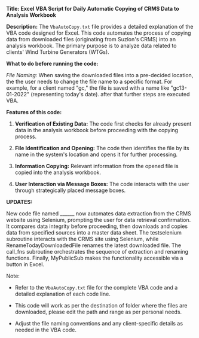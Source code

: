 **Title: Excel VBA Script for Daily Automatic Copying of CRMS Data to Analysis Workbook**

**Description:** 
The `VbaAutoCopy.txt` file provides a detailed explanation of the VBA code designed for Excel. This code automates the process of copying data from downloaded files (originating from Suzlon's CRMS) into an analysis workbook. The primary purpose is to analyze data related to clients' Wind Turbine Generators (WTGs).

**What to do before running the code:**

_File Naming:_
   When saving the downloaded files into a pre-decided location, the the user needs to change the file name to a specific format. For example, for a client named "gc," the file is saved with a name like "gc13-01-2022" (representing today's date). after that further steps are executed VBA.

**Features of this code:**

1. **Verification of Existing Data:**
   The code first checks for already present data in the analysis workbook before proceeding with the copying process.

3. **File Identification and Opening:**
   The code then identifies the file by its name in the system's location and opens it for further processing.

4. **Information Copying:**
   Relevant information from the opened file is copied into the analysis workbook.

5. **User Interaction via Message Boxes:**
   The code interacts with the user through strategically placed message boxes.
   

**UPDATES:**
   
New code file named ______ now automates data extraction from the CRMS website using Selenium, prompting the user for data retrieval confirmation. It compares data integrity before proceeding, then downloads and copies data from specified sources into a master data sheet. The testselenium subroutine interacts with the CRMS site using Selenium, while RenameTodayDownloadedFile renames the latest downloaded file. The call_fns subroutine orchestrates the sequence of extraction and renaming functions. Finally, MyPublicSub makes the functionality accessible via a button in Excel.







Note: 

- Refer to the `VbaAutoCopy.txt` file for the complete VBA code and a detailed explanation of each code line.

- This code will work as per the destination of folder where the files are downloaded, please edit the path and range as per personal needs.

- Adjust the file naming conventions and any client-specific details as needed in the VBA code.

